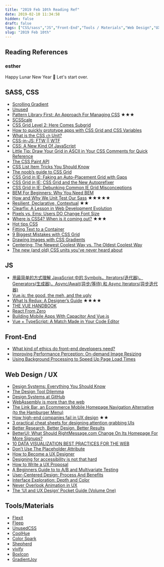 ```yaml
---
title: "2019 Feb 10th Reading Ref"
date: 2019-02-10 11:34:58
hidden: false
draft: false
tags: ["CSS/sass","JS","Front-End","Tools / Materials","Web Design","UX / UI"]
slug: "2019 Feb 10th"
---
```

## Reading References
### esther
Happy Lunar New Year 🐽
Let's start over.

<!--more-->

## SASS, CSS
 - [Scrolling Gradient](https://codepen.io/MadeByMike/pen/eKPZZz)
 - [Unused](https://css-tricks.com/unused/)
 - [Pattern Library First: An Approach For Managing CSS](https://www.smashingmagazine.com/2018/07/pattern-library-first-css/) ★★★
 - [SCSScale](https://github.com/alectro/SCSScale)
 - [CSS Grid Level 2: Here Comes Subgrid](https://www.smashingmagazine.com/2018/07/css-grid-2/)
 - [How to quickly prototype apps with CSS Grid and CSS Variables](https://medium.freecodecamp.org/how-to-quickly-prototype-apps-with-css-grid-and-css-variables-8d3d96d68eaa)
 - [What is the CSS `ch` Unit?](https://meyerweb.com/eric/thoughts/2018/06/28/what-is-the-css-ch-unit/)
 - [CSS-in-JS: FTW || WTF](https://vimeo.com/278439003)
 - [CSS: A New Kind Of JavaScript](https://medium.com/@Heydon/css-a-new-kind-of-javascript-fcf730d33ce7)
 - [Little Tip: Draw Your Grid in ASCII in Your CSS Comments for Quick Reference](https://css-tricks.com/little-tip-draw-your-grid-in-ascii-in-your-css-comments-for-quick-reference/)
 - [The CSS Paint API](https://css-tricks.com/the-css-paint-api/)
 - [CSS List Item Tricks You Should Know](https://medium.com/front-end-hacking/css-list-item-tricks-you-should-know-7b100e4bfaed)
 - [The noob’s guide to CSS Grid](https://blog.logrocket.com/the-simpletons-guide-to-css-grid-1767565b3cf7)
 - [CSS Grid in IE: Faking an Auto-Placement Grid with Gaps](https://css-tricks.com/css-grid-in-ie-faking-an-auto-placement-grid-with-gaps/)
 - [CSS Grid in IE: CSS Grid and the New Autoprefixer](https://css-tricks.com/css-grid-in-ie-css-grid-and-the-new-autoprefixer/)
 - [CSS Grid in IE: Debunking Common IE Grid Misconceptions](https://css-tricks.com/css-grid-in-ie-debunking-common-ie-grid-misconceptions/)
 - [BEM For Beginners: Why You Need BEM](https://www.smashingmagazine.com/2018/06/bem-for-beginners/)
 - [How and Why We Unit Test Our Sass](https://seesparkbox.com/foundry/how_and_why_we_unit_test_our_sass) ★★★★★
 - [Resilient, Declarative, Contextual](https://keithjgrant.com/posts/2018/06/resilient-declarative-contextual/) ★★
 - [Clearfix: A Lesson in Web Development Evolution](https://css-tricks.com/clearfix-a-lesson-in-web-development-evolution/)
 - [Pixels vs. Ems: Users DO Change Font Size](https://medium.com/@vamptvo/pixels-vs-ems-users-do-change-font-size-5cfb20831773)
 - [Where is CSS4? When is it coming out?](https://youtu.be/Jtmkk6odggs) ★★★
 - [Hot tips CSS](https://equinsuocha.io/blog/hot-tips-css/)
 - [Fitting Text to a Container](https://css-tricks.com/fitting-text-to-a-container/)
 - [9 Biggest Mistakes with CSS Grid](https://youtu.be/0Gr1XSyxZy0)
 - [Drawing Images with CSS Gradients](https://css-tricks.com/drawing-images-with-css-gradients/)
 - [Centering: The Newest Coolest Way vs. The Oldest Coolest Way](https://css-tricks.com/centering-the-newest-coolest-way-vs-the-oldest-coolest-way)
 - [The new (and old) CSS units you've never heard about](https://dev.to/maxart2501/the-new-and-old-css-units-youve-never-heard-about-1mn1)

## JS
 - [用最简单的方式理解 JavaScript 中的 Symbols，Iterators(迭代器)，Generators(生成器)，Async/Await(异步/等待) 和 Async Iterators(异步迭代器)](http://www.css88.com/archives/9386)
 - [Vue.js: the good, the meh, and the ugly](https://medium.com/@Pier/vue-js-the-good-the-meh-and-the-ugly-82800bbe6684)
 - [What Is Redux: A Designer’s Guide](https://www.smashingmagazine.com/2018/07/redux-designers-guide/) ★★★★
 - [THE VUE HANDBOOK](https://vuehandbook.com/)
 - [React From Zero](https://github.com/kay-is/react-from-zero)
 - [Building Mobile Apps With Capacitor And Vue.js](https://www.smashingmagazine.com/2018/07/mobile-apps-capacitor-vue-js/)
 - [Vue + TypeScript: A Match Made in Your Code Editor](https://css-tricks.com/vue-typescript-a-match-made-in-your-code-editor/)

## Front-End
 - [What kind of ethics do front-end developers need?](https://hiddedevries.nl/en/blog/2018-07-05-what-kind-of-ethics-do-front-end-developers-need)
 - [Improving Performance Perception: On-demand Image Resizing](https://www.sitepoint.com/improving-performance-perception-on-demand-image-resizing/)
 - [Using Background Processing to Speed Up Page Load Times](https://www.sitepoint.com/using-background-processing-to-speed-up-page-load-times/)

## Web Design / UX
 - [Design Systems: Everything You Should Know](https://thedesignest.net/design-systems-brief-guide/)
 - [The Design Tool Dilemma](https://medium.freecodecamp.org/the-design-tool-dilemma-225541c4ad1d)
 - [Design Systems at GitHub](https://medium.com/@broccolini/design-systems-at-github-c8e5378d2542)
 - [WebAssembly is more than the web](http://words.steveklabnik.com/webassembly-is-more-than-just-the-web)
 - [The Link Bar, an Ecommerce Mobile Homepage Navigation Alternative (to the Hamburger Menu)](http://growthrock.co/ecommerce-mobile-home-page-navigation/)
 - [How high-end companies fail in UX design](https://medium.com/@Imaginary_Cloud/how-high-end-companies-fail-in-ux-design-251306130f62) ★★
 - [3 practical cheat sheets for designing attention grabbing UIs](https://uxdesign.cc/3-practical-cheat-sheets-for-designing-attention-grabbing-uis-318e588bd864)
 - [Better Research, Better Design, Better Results](https://www.smashingmagazine.com/2018/07/better-research-design-results/)
 - [BetterUI: What Should RightMessage.com Change On Its Homepage For More Signups?](https://goodui.org/blog/betterui-what-should-rightmessage-com-change-on-its-homepage-for-more-signups/)
 - [10 DATA VISUALIZATION BEST PRACTICES FOR THE WEB](https://www.webdesignerdepot.com/2018/07/10-data-visualization-best-practices-for-the-web/)
 - [Don’t Use The Placeholder Attribute](https://www.smashingmagazine.com/2018/06/placeholder-attribute/)
 - [How to Become a UX Designer](https://designshack.net/articles/ux-design/how-to-become-a-ux-designer/)
 - [Designing for accessibility is not that hard](https://uxdesign.cc/designing-for-accessibility-is-not-that-hard-c04cc4779d94)
 - [How to Write a UX Proposal](https://designshack.net/articles/ux-design/how-to-write-a-ux-proposal/)
 - [A Beginners Guide to to A/B and Multivariate Testing](https://boagworld.com/design/split-testing/)
 - [User-Centered Design: Process And Benefits](https://producttribe.com/ux-design/user-centered-design-guide)
 - [Interface Exploration: Depth and Color](https://blog.marvelapp.com/interface-exploration-depth-color/)
 - [Never Overlook Animation in UX](https://medium.com/the-lair/never-outlook-animation-84eafcddf414)
 - [The ‘UI and UX Design’ Pocket Guide (Volume One)](https://medium.com/sketch-app-sources/the-ui-and-ux-design-pocket-guide-volume-one-dfb3675ea828)

## Tools/Materials
 - [Flexit](https://mrkaran.com/flexit/)
 - [Fleep](https://fleep.io/)
 - [UnusedCSS](https://unused-css.com/)
 - [CoolHue](https://github.com/webkul/coolhue)
 - [Color Spark](https://colorspark.app/gradient)
 - [Shepherd](https://github.com/shipshapecode/shepherd)
 - [vivify](http://vivify.mkcreative.cz/)
 - [BoxIcon](https://boxicons.com/)
 - [GradientJoy](https://gradientjoy.com/)

